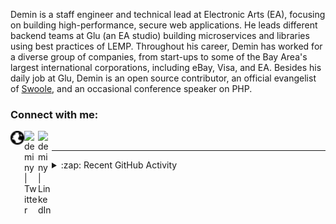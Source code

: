 Demin is a staff engineer and technical lead at Electronic Arts (EA), focusing on building high-performance, secure web applications. He leads different backend teams at Glu (an EA studio) building microservices and libraries using best practices of LEMP. Throughout his career, Demin has worked for a diverse group of companies, from start-ups to some of the Bay Area's largest international corporations, including eBay, Visa, and EA. Besides his daily job at Glu, Demin is an open source contributor, an official evangelist of [Swoole](https://github.com/swoole/swoole-src), and an occasional conference speaker on PHP.

### Connect with me:

[<img align="left" alt="https://deminy.in" width="22px" src="https://raw.githubusercontent.com/iconic/open-iconic/master/svg/globe.svg" />][website]
[<img align="left" alt="deminy | Twitter" width="22px" src="https://cdn.jsdelivr.net/npm/simple-icons@v3/icons/twitter.svg" />][twitter]
[<img align="left" alt="deminy | LinkedIn" width="22px" src="https://cdn.jsdelivr.net/npm/simple-icons@v3/icons/linkedin.svg" />][linkedin]

<br />

[website]: https://deminy.in
[linkedin]: https://www.linkedin.com/in/deminy
[twitter]: https://twitter.com/deminy

---

<details>
  <summary>:zap: Recent GitHub Activity</summary>

<!--START_SECTION:activity-->
1. 🗣 Commented on [#4920](https://github.com/swoole/swoole-src/issues/4920) in [swoole/swoole-src](https://github.com/swoole/swoole-src)
2. ❗️ Closed issue [#2](https://github.com/deminy/swoole-by-examples/issues/2) in [deminy/swoole-by-examples](https://github.com/deminy/swoole-by-examples)
3. 🗣 Commented on [#38](https://github.com/swoole/docker-swoole/issues/38) in [swoole/docker-swoole](https://github.com/swoole/docker-swoole)
4. 🗣 Commented on [#38](https://github.com/swoole/docker-swoole/issues/38) in [swoole/docker-swoole](https://github.com/swoole/docker-swoole)
5. 💪 Opened PR [#4916](https://github.com/swoole/swoole-src/pull/4916) in [swoole/swoole-src](https://github.com/swoole/swoole-src)
<!--END_SECTION:activity-->

</details>
